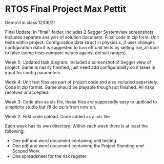 # RTOS Final Project Max Pettit
Demo'd in class 12/06/21

Final Update: In "final" folder. Includes 2 Segger Systemview screenshots. Includes separate analysis of solution document. Final code in zip form. Unit tests within project. Configuration data struct in physics.c, if user changes configuration data it is suggested to turn off unit tests by setting run_all bool to false (some tests compare values against defualt ranges).

Week 5: Updated task diagram. Included a screenshot of Segger view of project. Game is nearly finished, just need add configurability so it takes in input for config parameters.

Week 4: Unit test files are part of project code and also included separately. Code in zip format. Game should be playable though not finished. All risks resolved or accepted.

Week 3: Code also as sls file, these files are supposedly easy to updload to simplicity studio but I'll do zip's from now on.

Week 2: First code upload. Code added as a .sls file

Each week has its own directory.
Within each week there is at least the following:
  - One pdf and word document containing unit testing
  - One pdf and word document containing the Project Standing _and_ Scoped Work
  - One spreadsheet for the risk register
